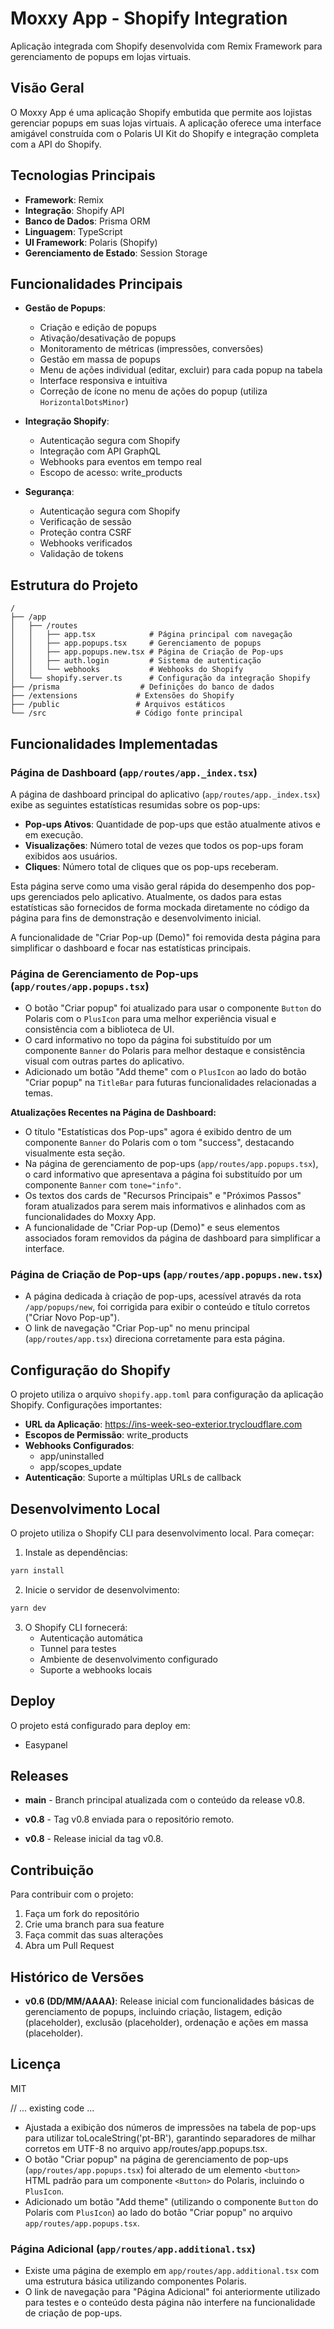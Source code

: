 # Moxxy App - Shopify Integration

Aplicação integrada com Shopify desenvolvida com Remix Framework para gerenciamento de popups em lojas virtuais.

## Visão Geral

O Moxxy App é uma aplicação Shopify embutida que permite aos lojistas gerenciar popups em suas lojas virtuais. A aplicação oferece uma interface amigável construída com o Polaris UI Kit do Shopify e integração completa com a API do Shopify.

## Tecnologias Principais

- **Framework**: Remix
- **Integração**: Shopify API
- **Banco de Dados**: Prisma ORM
- **Linguagem**: TypeScript
- **UI Framework**: Polaris (Shopify)
- **Gerenciamento de Estado**: Session Storage

## Funcionalidades Principais

- **Gestão de Popups**:
  - Criação e edição de popups
  - Ativação/desativação de popups
  - Monitoramento de métricas (impressões, conversões)
  - Gestão em massa de popups
  - Menu de ações individual (editar, excluir) para cada popup na tabela
  - Interface responsiva e intuitiva
  - Correção de ícone no menu de ações do popup (utiliza `HorizontalDotsMinor`)

- **Integração Shopify**:
  - Autenticação segura com Shopify
  - Integração com API GraphQL
  - Webhooks para eventos em tempo real
  - Escopo de acesso: write_products

- **Segurança**:
  - Autenticação segura com Shopify
  - Verificação de sessão
  - Proteção contra CSRF
  - Webhooks verificados
  - Validação de tokens

## Estrutura do Projeto

```
/
├── /app
│   ├── /routes
│   │   ├── app.tsx            # Página principal com navegação
│   │   ├── app.popups.tsx     # Gerenciamento de popups
│   │   ├── app.popups.new.tsx # Página de Criação de Pop-ups
│   │   ├── auth.login         # Sistema de autenticação
│   │   └── webhooks           # Webhooks do Shopify
│   └── shopify.server.ts      # Configuração da integração Shopify
├── /prisma                  # Definições do banco de dados
├── /extensions             # Extensões do Shopify
├── /public                 # Arquivos estáticos
└── /src                    # Código fonte principal
```

## Funcionalidades Implementadas

### Página de Dashboard (`app/routes/app._index.tsx`)
A página de dashboard principal do aplicativo (`app/routes/app._index.tsx`) exibe as seguintes estatísticas resumidas sobre os pop-ups:
- **Pop-ups Ativos**: Quantidade de pop-ups que estão atualmente ativos e em execução.
- **Visualizações**: Número total de vezes que todos os pop-ups foram exibidos aos usuários.
- **Cliques**: Número total de cliques que os pop-ups receberam.

Esta página serve como uma visão geral rápida do desempenho dos pop-ups gerenciados pelo aplicativo. Atualmente, os dados para estas estatísticas são fornecidos de forma mockada diretamente no código da página para fins de demonstração e desenvolvimento inicial.

A funcionalidade de "Criar Pop-up (Demo)" foi removida desta página para simplificar o dashboard e focar nas estatísticas principais.

### Página de Gerenciamento de Pop-ups (`app/routes/app.popups.tsx`)
- O botão "Criar popup" foi atualizado para usar o componente `Button` do Polaris com o `PlusIcon` para uma melhor experiência visual e consistência com a biblioteca de UI.
- O card informativo no topo da página foi substituído por um componente `Banner` do Polaris para melhor destaque e consistência visual com outras partes do aplicativo.
- Adicionado um botão "Add theme" com o `PlusIcon` ao lado do botão "Criar popup" na `TitleBar` para futuras funcionalidades relacionadas a temas.

**Atualizações Recentes na Página de Dashboard:**
- O título "Estatísticas dos Pop-ups" agora é exibido dentro de um componente `Banner` do Polaris com o tom "success", destacando visualmente esta seção.
- Na página de gerenciamento de pop-ups (`app/routes/app.popups.tsx`), o card informativo que apresentava a página foi substituído por um componente `Banner` com `tone="info"`.
- Os textos dos cards de "Recursos Principais" e "Próximos Passos" foram atualizados para serem mais informativos e alinhados com as funcionalidades do Moxxy App.
- A funcionalidade de "Criar Pop-up (Demo)" e seus elementos associados foram removidos da página de dashboard para simplificar a interface.

### Página de Criação de Pop-ups (`app/routes/app.popups.new.tsx`)
- A página dedicada à criação de pop-ups, acessível através da rota `/app/popups/new`, foi corrigida para exibir o conteúdo e título corretos ("Criar Novo Pop-up").
- O link de navegação "Criar Pop-up" no menu principal (`app/routes/app.tsx`) direciona corretamente para esta página.

## Configuração do Shopify

O projeto utiliza o arquivo `shopify.app.toml` para configuração da aplicação Shopify. Configurações importantes:

- **URL da Aplicação**: https://ins-week-seo-exterior.trycloudflare.com
- **Escopos de Permissão**: write_products
- **Webhooks Configurados**:
  - app/uninstalled
  - app/scopes_update
- **Autenticação**: Suporte a múltiplas URLs de callback

## Desenvolvimento Local

O projeto utiliza o Shopify CLI para desenvolvimento local. Para começar:

1. Instale as dependências:
```bash
yarn install
```

2. Inicie o servidor de desenvolvimento:
```bash
yarn dev
```

3. O Shopify CLI fornecerá:
   - Autenticação automática
   - Tunnel para testes
   - Ambiente de desenvolvimento configurado
   - Suporte a webhooks locais

## Deploy

O projeto está configurado para deploy em:
- Easypanel

## Releases

- **main** - Branch principal atualizada com o conteúdo da release v0.8.

- **v0.8** - Tag v0.8 enviada para o repositório remoto.

- **v0.8** - Release inicial da tag v0.8.

## Contribuição

Para contribuir com o projeto:

1. Faça um fork do repositório
2. Crie uma branch para sua feature
3. Faça commit das suas alterações
4. Abra um Pull Request

## Histórico de Versões

- **v0.6 (DD/MM/AAAA)**: Release inicial com funcionalidades básicas de gerenciamento de popups, incluindo criação, listagem, edição (placeholder), exclusão (placeholder), ordenação e ações em massa (placeholder).

## Licença

MIT


// ... existing code ...
- Ajustada a exibição dos números de impressões na tabela de pop-ups para utilizar toLocaleString('pt-BR'), garantindo separadores de milhar corretos em UTF-8 no arquivo app/routes/app.popups.tsx.
- O botão "Criar popup" na página de gerenciamento de pop-ups (`app/routes/app.popups.tsx`) foi alterado de um elemento `<button>` HTML padrão para um componente `<Button>` do Polaris, incluindo o `PlusIcon`.
- Adicionado um botão "Add theme" (utilizando o componente `Button` do Polaris com `PlusIcon`) ao lado do botão "Criar popup" no arquivo `app/routes/app.popups.tsx`.

### Página Adicional (`app/routes/app.additional.tsx`)
- Existe uma página de exemplo em `app/routes/app.additional.tsx` com uma estrutura básica utilizando componentes Polaris.
- O link de navegação para "Página Adicional" foi anteriormente utilizado para testes e o conteúdo desta página não interfere na funcionalidade de criação de pop-ups.


